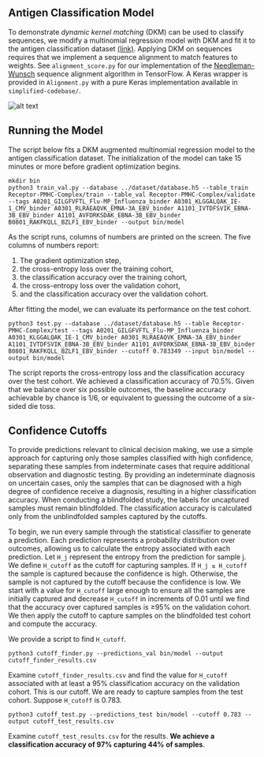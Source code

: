 ## Antigen Classification Model

To demonstrate *dynamic kernel matching* (DKM) can be used to classify sequences, we modify a multinomial regression model with DKM and fit it to the antigen classification dataset [(link)](https://github.com/jostmey/dkm/tree/master/antigen-classification-problem/dataset). Applying DKM on sequences requires that we implement a sequence alignment to match features to weights. See `alignment_score.py` for our implementation of the [Needleman-Wunsch](https://en.wikipedia.org/wiki/Needleman–Wunsch_algorithm) sequence alignment algorithm in TensorFlow. A Keras wrapper is provided in `Alignment.py` with a pure Keras implementation available in `simplified-codebase/`.

![alt text](../../artwork/antigen-classification-model.png "Antigen classification model")

## Running the Model

The script below fits a DKM augmented multinomial regression model to the antigen classification dataset. The initialization of the model can take 15 minutes or more before gradient optimization begins.

```
mkdir bin
python3 train_val.py --database ../dataset/database.h5 --table_train Receptor-PMHC-Complex/train --table_val Receptor-PMHC-Complex/validate --tags A0201_GILGFVFTL_Flu-MP_Influenza_binder A0301_KLGGALQAK_IE-1_CMV_binder A0301_RLRAEAQVK_EMNA-3A_EBV_binder A1101_IVTDFSVIK_EBNA-3B_EBV_binder A1101_AVFDRKSDAK_EBNA-3B_EBV_binder B0801_RAKFKQLL_BZLF1_EBV_binder --output bin/model
```

As the script runs, columns of numbers are printed on the screen. The five columns of numbers report:
1. The gradient optimization step,
2. the cross-entropy loss over the training cohort,
3. the classification accuracy over the training cohort,
4. the cross-entropy loss over the validation cohort,
5. and the classification accuracy over the validation cohort.

After fitting the model, we can evaluate its performance on the test cohort.

```
python3 test.py --database ../dataset/database.h5 --table Receptor-PMHC-Complex/test --tags A0201_GILGFVFTL_Flu-MP_Influenza_binder A0301_KLGGALQAK_IE-1_CMV_binder A0301_RLRAEAQVK_EMNA-3A_EBV_binder A1101_IVTDFSVIK_EBNA-3B_EBV_binder A1101_AVFDRKSDAK_EBNA-3B_EBV_binder B0801_RAKFKQLL_BZLF1_EBV_binder --cutoff 0.783349 --input bin/model --output bin/model
```

The script reports the cross-entropy loss and the classification accuracy over the test cohort. We achieved a classification accuracy of 70.5%. Given that we balance over six possible outcomes, the baseline accuracy achievable by chance is 1/6, or equivalent to guessing the outcome of a six-sided die toss.

## Confidence Cutoffs

To provide predictions relevant to clinical decision making, we use a simple approach for capturing only those samples classified with high confidence, separating these samples from indeterminate cases that require additional observation and diagnostic testing. By providing an indeterminate diagnosis on uncertain cases, only the samples that can be diagnosed with a high degree of confidence receive a diagnosis, resulting in a higher classification accuracy. When conducting a blindfolded study, the labels for uncaptured samples must remain blindfolded. The classification accuracy is calculated only from the unblindfolded samples captured by the cutoffs.

To begin, we run every sample through the statistical classifier to generate a prediction. Each prediction represents a probability distribution over outcomes, allowing us to calculate the entropy associated with each prediction. Let `H_j` represent the entropy from the prediction for sample j. We define `H_cutoff` as the cutoff for capturing samples. If `H_j ≤ H_cutoff` the sample is captured because the confidence is high. Otherwise, the sample is not captured by the cutoff because the confidence is low. We start with a value for `H_cutoff` large enough to ensure all the samples are initially captured and decrease `H_cutoff` in increments of 0.01 until we find that the accuracy over captured samples is ≥95% on the validation cohort. We then apply the cutoff to capture samples on the blindfolded test cohort and compute the accuracy.

We provide a script to find `H_cutoff`.

```
python3 cutoff_finder.py --predictions_val bin/model --output cutoff_finder_results.csv
```

Examine `cutoff_finder_results.csv` and find the value for `H_cutoff` associated with at least a 95% classification accuracy on the validation cohort. This is our cutoff. We are ready to capture samples from the test cohort. Suppose `H_cutoff` is 0.783.

```
python3 cutoff_test.py --predictions_test bin/model --cutoff 0.783 --output cutoff_test_results.csv
```

Examine `cutoff_test_results.csv` for the results. **We achieve a classification accuracy of 97% capturing 44% of samples**.
